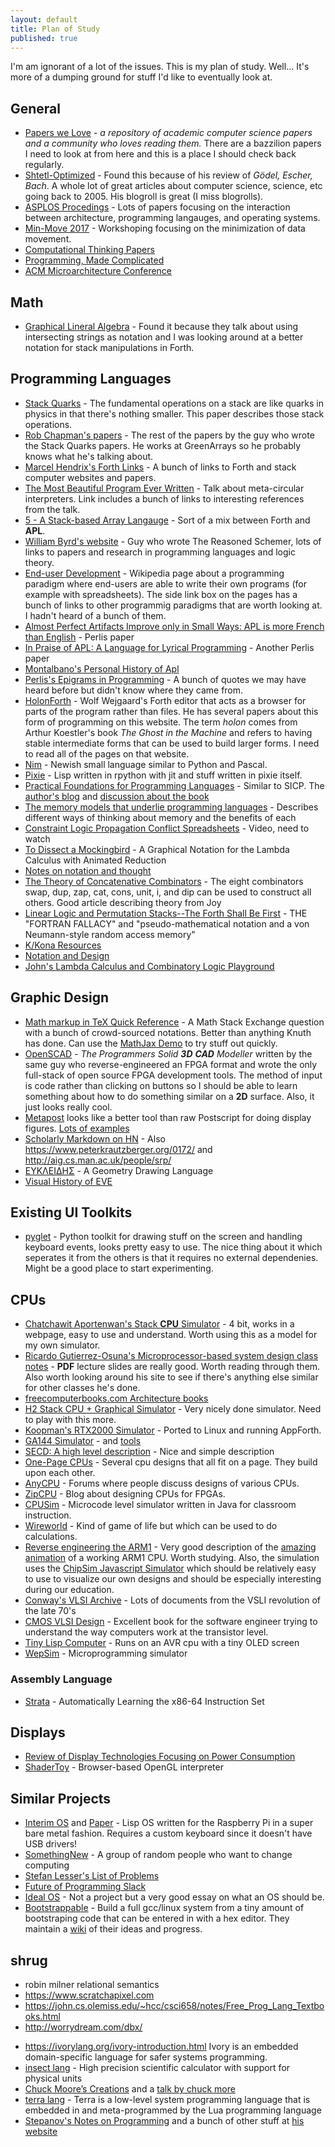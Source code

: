 ```yaml
---
layout: default
title: Plan of Study
published: true
---
```


I'm am ignorant of a lot of the issues. This is my plan of study.
Well... It's more of a dumping ground for stuff I'd like to eventually
look at.

## General

* [Papers we Love](http://paperswelove.org) - *a repository of
  academic computer science papers and a community who loves reading
  them.* There are a bazzilion papers I need to look at from here and
  this is a place I should check back regularly.
* [Shtetl-Optimized](https://www.scottaaronson.com/blog/) - Found this
  because of his review of *Gödel, Escher, Bach*. A whole lot of great
  articles about computer science, science, etc going back to 2005.
  His blogroll is great (I miss blogrolls).
* [ASPLOS Procedings](https://dl.acm.org/event.cfm?id=RE178) - Lots of
  papers focusing on the interaction between architecture, programming
  langauges, and operating systems.
* [Min-Move 2017](http://insight-archlab.github.io/minmove17.html) -
  Workshoping focusing on the minimization of data movement.
* [Computational Thinking Papers](http://people.cs.vt.edu/~kafura/CS6604/Papers.html)
* [Programming, Made Complicated](https://programmingmadecomplicated.wordpress.com)
* [ACM Microarchitecture Conference](https://dl.acm.org/event.cfm?id=RE203)

## Math

* [Graphical Lineral Algebra](https://graphicallinearalgebra.net) -
  Found it because they talk about using intersecting strings as
  notation and I was looking around at a better notation for stack
  manipulations in Forth.

## Programming Languages

* [Stack Quarks](http://clubweb.interbaun.com/%7Erc/Timbre/ContentPages/Timbre/SQP/StackQuarksPaper.html) - The fundamental operations on a stack are like quarks in physics in that there's nothing smaller. This paper describes those stack operations.
* [Rob Chapman's papers](http://clubweb.interbaun.com/~rc/Papers/) -
  The rest of the papers by the guy who wrote the Stack Quarks papers.
  He works at GreenArrays so he probably knows what he's talking about.
* [Marcel Hendrix's Forth Links](http://home.vianetworks.nl/users/mhx/) -
  A bunch of links to Forth and stack computer websites and papers.
* [The Most Beautiful Program Ever Written](http://paperswelove.org/2017/video/will-byrd-most-beautiful-program/) - 
  Talk about meta-circular interpreters. Link includes a bunch of
  links to interesting references from the talk.
* [5 - A Stack-based Array Langauge](http://archive.vector.org.uk/art10500710) -
  Sort of a mix between Forth and **APL**.
* [William Byrd's website](http://webyrd.net) - Guy who wrote The
  Reasoned Schemer, lots of links to papers and research in
  programming languages and logic theory.
* [End-user Development](https://en.wikipedia.org/wiki/End-user_development) -
  Wikipedia page about a programming paradigm where end-users are able
  to write their own programs (for example with spreadsheets). The
  side link box on the pages has a bunch of links to other programmig
  paradigms that are worth looking at. I hadn't heard of a bunch of
  them.
* [Almost Perfect Artifacts Improve only in Small Ways: APL is more French than English](http://www.jsoftware.com/papers/perlis78.htm) - Perlis paper
* [In Praise of APL: A Language for Lyrical Programming](http://www.jsoftware.com/papers/perlis77.htm) - Another Perlis paper
* [Montalbano's Personal History of Apl](http://ed-thelen.org/comp-hist/APL-hist.html)
* [Perlis's Epigrams in Programming](http://www.cs.yale.edu/homes/perlis-alan/quotes.html) -
   A bunch of quotes we may have heard before but didn't know where
   they came from.
* [HolonForth](http://www.holonforth.com/index.html) - Wolf Wejgaard's
  Forth editor that acts as a browser for parts of the program rather
  than files. He has several papers about this form of programming on
  this website. The term *holon* comes from Arthur Koestler's book
  *The Ghost in the Machine* and refers to having stable intermediate
  forms that can be used to build larger forms. I need to read all of
  the pages on that website.
* [Nim](https://nim-lang.org) - Newish small language similar to
  Python and Pascal.
* [Pixie](https://github.com/pixie-lang/pixie) - Lisp written in
  rpython with jit and stuff written in pixie itself.
* [Practical Foundations for Programming Languages](http://www.cs.cmu.edu/~rwh/pfpl/2nded.pdf) - Similar to SICP. The [author's blog](https://existentialtype.wordpress.com) and [discussion about the book](http://blog.ezyang.com/2012/08/practical-foundations-for-programming-languages/)
* [The memory models that underlie programming languages](http://canonical.org/~kragen/memory-models/) - Describes different ways of thinking about memory and the benefits of each
* [Constraint Logic Propagation Conflict Spreadsheets](https://www.youtube.com/watch?v=voG5-15aDu4) - Video, need to watch
* [To Dissect a Mockingbird](http://dkeenan.com/Lambda/index.htm) - A Graphical Notation for the Lambda Calculus with Animated Reduction
* [Notes on notation and thought](https://github.com/hypotext/notation/blob/master/README.md)
* [The Theory of Concatenative Combinators](http://tunes.org/~iepos/joy.html) - The eight combinators swap, dup, zap, cat, cons, unit, i, and dip can be used to construct all others. Good article describing theory from Joy
* [Linear Logic and Permutation Stacks--The Forth Shall Be First](http://home.pipeline.com/~hbaker1/ForthStack.html) - THE "FORTRAN FALLACY" and "pseudo-mathematical notation and a von Neumann-style random access memory"
* [K/Kona Resources](http://www.hakank.org/k/)
* [Notation and Design](https://rjlipton.wordpress.com/2010/11/30/notation-and-thinking/)
* [John's Lambda Calculus and Combinatory Logic Playground](https://tromp.github.io/cl/cl.html)

## Graphic Design

* [Math markup in TeX Quick Reference](https://math.meta.stackexchange.com/questions/5020/mathjax-basic-tutorial-and-quick-reference) - 
  A Math Stack Exchange question with a bunch of crowd-sourced
  notations. Better than anything Knuth has done. Can use the
  [MathJax Demo](https://www.mathjax.org/#demo) to try stuff out quickly.
* [OpenSCAD](http://www.openscad.org/documentation.html) - *The
  Programmers Solid **3D** **CAD** Modeller* written by the same guy who
  reverse-engineered an FPGA format and wrote the only full-stack of
  open source FPGA development tools. The method of input is code
  rather than clicking on buttons so I should be able to learn
  something about how to do something similar on a **2D** surface. Also,
  it just looks really cool.
* [Metapost](http://tug.org/metapost.html) looks like a better tool than raw Postscript for doing display figures.
  [Lots of examples](http://tex.loria.fr/prod-graph/zoonekynd/metapost/metapost.html)
* [Scholarly Markdown on HN](https://news.ycombinator.com/item?id=9204352) - Also https://www.peterkrautzberger.org/0172/
  and http://aig.cs.man.ac.uk/people/srp/
* [ΕΥΚΛΕΙΔΗΣ](http://www.eukleides.org) - A Geometry Drawing Language
* [Visual History of EVE](http://futureofcoding.org/essays/eve/)

## Existing UI Toolkits

* [pyglet](https://pyglet.readthedocs.io/en/pyglet-1.3-maintenance/programming_guide/quickstart.html#hello-world) - 
  Python toolkit for drawing stuff on the screen and handling keyboard
  events, looks pretty easy to use. The nice thing about it which
  seperates it from the others is that it requires no external
  dependenies. Might be a good place to start experimenting.

## CPUs

* [Chatchawit Aportenwan's Stack **CPU** Simulator](http://pioneer.netserv.chula.ac.th/~achatcha/2301274/Simulator_Orig.html) - 
  4 bit, works in a webpage, easy to use and understand. Worth using
  this as a model for my own simulator.
* [Ricardo Gutierrez-Osuna's Microprocessor-based system design class notes](http://courses.cs.tamu.edu/rgutier/ceg411_f01/) - 
  **PDF** lecture slides are really good. Worth reading through them.
  Also worth looking around his site to see if there's anything else
  similar for other classes he's done.
* [freecomputerbooks.com Architecture books](http://freecomputerbooks.com/compscArchitectureBooks.html)
* [H2 Stack CPU + Graphical Simulator](https://github.com/howerj/forth-cpu) -
  Very nicely done simulator. Need to play with this more.
*
  [Koopman's RTX2000 Simulator](https://github.com/mschuldt/rtx2000_simulator) -
  Ported to Linux and running AppForth.
* [GA144 Simulator](https://github.com/mschuldt/ga144) - and
  [tools](https://github.com/jamesbowman/ga144tools)
* [SECD: A high level description](https://dmytrish.wordpress.com/2013/08/09/secd-part-i/) - Nice and simple description
* [One-Page CPUs](https://revaldinho.github.io/opc/) - Several cpu designs that all fit on a page. They build upon each other.
* [AnyCPU](http://anycpu.org/forum/index.php) - Forums where people discuss designs of various CPUs.
* [ZipCPU](http://zipcpu.com) - Blog about designing CPUs for FPGAs.
* [CPUSim](http://www.cs.colby.edu/djskrien/CPUSim/) - Microcode level simulator written in Java for classroom instruction.
* [Wireworld](https://en.wikipedia.org/wiki/Wireworld) - Kind of game of life but which can be used to do calculations.
* [Reverse engineering the ARM1](http://www.righto.com/2015/12/reverse-engineering-arm1-ancestor-of.html) - Very good description of the [amazing animation](http://visual6502.org/sim/varm/armgl.html) of a working ARM1 CPU. Worth studying. Also, the simulation uses the [ChipSim Javascript Simulator](http://visual6502.org/wiki/index.php?title=The_ChipSim_Simulator) which should be relatively easy to use to visualize our own designs and should be especially interesting during our education.
* [Conway's VLSI Archive](http://ai.eecs.umich.edu/people/conway/VLSI/VLSIarchive.mainlinks.html) - Lots of documents from the VSLI revolution of the late 70's
* [CMOS VLSI Design](https://www.amazon.com/CMOS-VLSI-Design-Circuits-Perspective/dp/0321547748) - Excellent book for the software engineer trying to understand the way computers work at the transistor level.
* [Tiny Lisp Computer](http://www.technoblogy.com/show?1INT=) - Runs on an AVR cpu with a tiny OLED screen
* [WepSim](https://wepsim.github.io) - Microprogramming simulator

### Assembly Language

- [Strata](https://stefanheule.com/s/projects/strata/) - Automatically Learning the x86-64 Instruction Set 

## Displays

* [Review of Display Technologies Focusing on Power Consumption](http://www.mdpi.com/2071-1050/7/8/10854/htm)
* [ShaderToy](https://www.shadertoy.com/new) - Browser-based OpenGL interpreter

## Similar Projects

* [Interim OS](http://interim.mntmn.com) and [Paper](http://dump.mntmn.com/interim-paper/) - Lisp OS written for the
  Raspberry Pi in a super bare metal fashion. Requires a custom
  keyboard since it doesn't have USB drivers! 
* [SomethingNew](https://github.com/d-cook/SomethingNew) - A group of random people who want to change computing
* [Stefan Lesser's List of Problems](https://gist.github.com/stefanlesser/44bea0bd888f82b4ad79fbacea1e21d4)
* [Future of Programming Slack](https://futureprogramming.slack.com/)
* [Ideal OS](https://joshondesign.com/2017/08/18/idealos_essay) - Not a project but a very good essay on what an OS
  should be.
* [Bootstrappable](http://bootstrappable.org) - Build a full gcc/linux system from a tiny amount of bootstraping code that can be entered in with a hex editor. They maintain a [wiki](https://bootstrapping.miraheze.org/wiki/Main_Page) of their ideas and progress. 

## shrug
* robin milner relational semantics
* https://www.scratchapixel.com
* https://john.cs.olemiss.edu/~hcc/csci658/notes/Free_Prog_Lang_Textbooks.html
* http://worrydream.com/dbx/
- https://ivorylang.org/ivory-introduction.html Ivory is an embedded domain-specific language for safer systems programming.
- [insect lang](https://github.com/sharkdp/insect) - High precision scientific calculator with support for physical units
- [Chuck Moore’s Creations](https://blogs.msdn.microsoft.com/ashleyf/2013/09/21/chuck-moores-creations/) and a [talk by chuck more](https://www.infoq.com/presentations/power-144-chip)
- [terra lang](http://terralang.org/index.html) - Terra is a low-level system programming language that is embedded in and meta-programmed by the Lua programming language
- [Stepanov's Notes on Programming](http://stepanovpapers.com/notes.pdf) and a bunch of other stuff at [his website](http://stepanovpapers.com)
